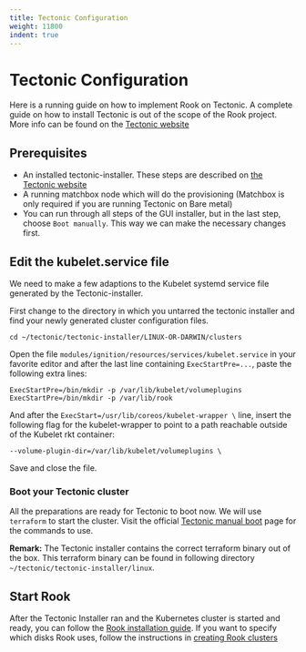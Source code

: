```yaml
---
title: Tectonic Configuration
weight: 11800
indent: true
---
```


# Tectonic Configuration

Here is a running guide on how to implement Rook on Tectonic. A complete guide on how to install Tectonic is out of the scope of the Rook project. More info can be found on the [Tectonic website](https://coreos.com/tectonic/docs/latest/)

## Prerequisites

* An installed tectonic-installer. These steps are described on [the Tectonic website](https://coreos.com/tectonic/docs/latest/install/bare-metal/#4-tectonic-installer)
* A running matchbox node which will do the provisioning (Matchbox is only required if you are running Tectonic on Bare metal)
* You can run through all steps of the GUI installer, but in the last step, choose `Boot manually`. This way we can make the necessary changes first.

## Edit the kubelet.service file
We need to make a few adaptions to the Kubelet systemd service file generated by the Tectonic-installer.

First change to the directory in which you untarred the tectonic installer and find your newly generated cluster configuration files.

```console
cd ~/tectonic/tectonic-installer/LINUX-OR-DARWIN/clusters
```


Open the file `modules/ignition/resources/services/kubelet.service` in your favorite editor and after the last line containing `ExecStartPre=...`, paste the following extra lines:

```console
ExecStartPre=/bin/mkdir -p /var/lib/kubelet/volumeplugins
ExecStartPre=/bin/mkdir -p /var/lib/rook
```

And after the `ExecStart=/usr/lib/coreos/kubelet-wrapper \` line, insert the following flag for the kubelet-wrapper to point to a path reachable outside of the Kubelet rkt container:

```console
--volume-plugin-dir=/var/lib/kubelet/volumeplugins \
```

Save and close the file.

### Boot your Tectonic cluster

All the preparations are ready for Tectonic to boot now. We will use `terraform` to start the cluster.
Visit the official [Tectonic manual boot](https://coreos.com/tectonic/docs/latest/install/aws/manual-boot.html#deploy-the-cluster) page for the commands to use.

**Remark:** The Tectonic installer contains the correct terraform binary out of the box. This terraform binary can be found in following directory `~/tectonic/tectonic-installer/linux`.

## Start Rook

After the Tectonic Installer ran and the Kubernetes cluster is started and ready, you can follow the [Rook installation guide](ceph-quickstart.md).
If you want to specify which disks Rook uses, follow the instructions in [creating Rook clusters](ceph-cluster-crd.md)
